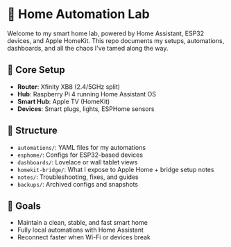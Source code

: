 # 🏡 Home Automation Lab

Welcome to my smart home lab, powered by Home Assistant, ESP32 devices, and Apple HomeKit. This repo documents my setups, automations, dashboards, and all the chaos I've tamed along the way.

## 🔌 Core Setup
- **Router**: Xfinity XB8 (2.4/5GHz split)
- **Hub**: Raspberry Pi 4 running Home Assistant OS
- **Smart Hub**: Apple TV (HomeKit)
- **Devices**: Smart plugs, lights, ESPHome sensors

## 📁 Structure
- `automations/`: YAML files for my automations
- `esphome/`: Configs for ESP32-based devices
- `dashboards/`: Lovelace or wall tablet views
- `homekit-bridge/`: What I expose to Apple Home + bridge setup notes
- `notes/`: Troubleshooting, fixes, and guides
- `backups/`: Archived configs and snapshots

## 📓 Goals
- Maintain a clean, stable, and fast smart home
- Fully local automations with Home Assistant
- Reconnect faster when Wi-Fi or devices break
